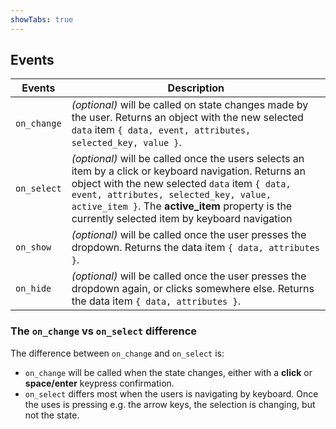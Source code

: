 ```yaml
---
showTabs: true
---
```


## Events

| Events      | Description                                                                                                                                                                                                                                                                                           |
| ----------- | ----------------------------------------------------------------------------------------------------------------------------------------------------------------------------------------------------------------------------------------------------------------------------------------------------- |
| `on_change` | _(optional)_ will be called on state changes made by the user. Returns an object with the new selected `data` item `{ data, event, attributes, selected_key, value }`.                                                                                                                                |
| `on_select` | _(optional)_ will be called once the users selects an item by a click or keyboard navigation. Returns an object with the new selected `data` item `{ data, event, attributes, selected_key, value, active_item }`. The **active_item** property is the currently selected item by keyboard navigation |
| `on_show`   | _(optional)_ will be called once the user presses the dropdown. Returns the data item `{ data, attributes }`.                                                                                                                                                                                         |
| `on_hide`   | _(optional)_ will be called once the user presses the dropdown again, or clicks somewhere else. Returns the data item `{ data, attributes }`.                                                                                                                                                         |

### The `on_change` vs `on_select` difference

The difference between `on_change` and `on_select` is:

- `on_change` will be called when the state changes, either with a **click** or **space/enter** keypress confirmation.
- `on_select` differs most when the users is navigating by keyboard. Once the uses is pressing e.g. the arrow keys, the selection is changing, but not the state.
